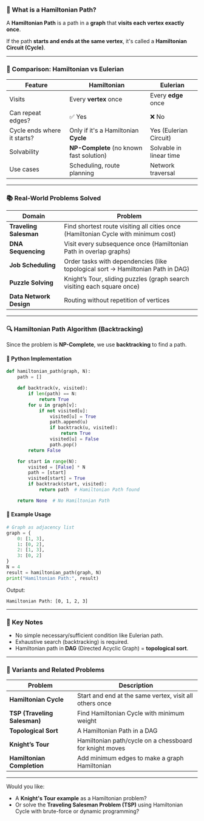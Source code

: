 ### 🧠 What is a Hamiltonian Path?

A **Hamiltonian Path** is a path in a **graph** that **visits each vertex exactly once**.

If the path **starts and ends at the same vertex**, it's called a **Hamiltonian Circuit (Cycle)**.

---

### 🔁 Comparison: Hamiltonian vs Eulerian

| Feature                     | Hamiltonian                              | Eulerian                |
| --------------------------- | ---------------------------------------- | ----------------------- |
| Visits                      | Every **vertex** once                    | Every **edge** once     |
| Can repeat edges?           | ✅ Yes                                    | ❌ No                    |
| Cycle ends where it starts? | Only if it's a Hamiltonian **Cycle**     | Yes (Eulerian Circuit)  |
| Solvability                 | **NP-Complete** (no known fast solution) | Solvable in linear time |
| Use cases                   | Scheduling, route planning               | Network traversal       |

---

### 📚 Real-World Problems Solved

| Domain                  | Problem                                                                            |
| ----------------------- | ---------------------------------------------------------------------------------- |
| **Traveling Salesman**  | Find shortest route visiting all cities once (Hamiltonian Cycle with minimum cost) |
| **DNA Sequencing**      | Visit every subsequence once (Hamiltonian Path in overlap graphs)                  |
| **Job Scheduling**      | Order tasks with dependencies (like topological sort → Hamiltonian Path in DAG)    |
| **Puzzle Solving**      | Knight’s Tour, sliding puzzles (graph search visiting each square once)            |
| **Data Network Design** | Routing without repetition of vertices                                             |

---

### 🔍 Hamiltonian Path Algorithm (Backtracking)

Since the problem is **NP-Complete**, we use **backtracking** to find a path.

#### 🔧 Python Implementation

```python
def hamiltonian_path(graph, N):
    path = []

    def backtrack(v, visited):
        if len(path) == N:
            return True
        for u in graph[v]:
            if not visited[u]:
                visited[u] = True
                path.append(u)
                if backtrack(u, visited):
                    return True
                visited[u] = False
                path.pop()
        return False

    for start in range(N):
        visited = [False] * N
        path = [start]
        visited[start] = True
        if backtrack(start, visited):
            return path  # Hamiltonian Path found

    return None  # No Hamiltonian Path
```

#### 🧪 Example Usage

```python
# Graph as adjacency list
graph = {
    0: [1, 3],
    1: [0, 2],
    2: [1, 3],
    3: [0, 2]
}
N = 4
result = hamiltonian_path(graph, N)
print("Hamiltonian Path:", result)
```

Output:

```
Hamiltonian Path: [0, 1, 2, 3]
```

---

### 🧩 Key Notes

* No simple necessary/sufficient condition like Eulerian path.
* Exhaustive search (backtracking) is required.
* Hamiltonian path in **DAG** (Directed Acyclic Graph) = **topological sort**.

---

### 🔄 Variants and Related Problems

| Problem                      | Description                                             |
| ---------------------------- | ------------------------------------------------------- |
| **Hamiltonian Cycle**        | Start and end at the same vertex, visit all others once |
| **TSP (Traveling Salesman)** | Find Hamiltonian Cycle with minimum weight              |
| **Topological Sort**         | A Hamiltonian Path in a DAG                             |
| **Knight’s Tour**            | Hamiltonian path/cycle on a chessboard for knight moves |
| **Hamiltonian Completion**   | Add minimum edges to make a graph Hamiltonian           |

---

Would you like:

* A **Knight's Tour example** as a Hamiltonian problem?
* Or solve the **Traveling Salesman Problem (TSP)** using Hamiltonian Cycle with brute-force or dynamic programming?
